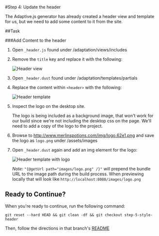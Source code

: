 #Step 4: Update the header

The Adaptive.js generator has already created a header view and template for us, but we need to add some content to it from the site.

##Task

###Add Content to the header

1. Open `_header.js` found under /adaptation/views/includes
2. Remove the `title` key and replace it with the following:

    ![Header view](https://s3.amazonaws.com/uploads.hipchat.com/15359/64553/mzrVgFqr5IwAYJe/Screen%20Shot%202015-01-16%20at%205.02.22%20PM.png)

3. Open `_header.dust` found under /adaptation/templates/partials
4. Replace the content within `<header>` with the following:

    ![Header template](https://s3.amazonaws.com/uploads.hipchat.com/15359/64553/ceuMpLqbsr3zCiK/Screen%20Shot%202015-01-16%20at%205.06.11%20PM.png)

5. Inspect the logo on the desktop site.

    The logo is being included as a background image, that won't work for our build since we're not including the desktop css on the page. We'll need to add a copy of the logo to the project.

6. Browse to http://www.merlinspotions.com/img/logo.62e1.png and save the logo as `logo.png` under /assets/images
7. Open `_header.dust` again and add an img element for the logo:

    ![Header template with logo](https://s3.amazonaws.com/uploads.hipchat.com/15359/64553/xpIjXKi4nTnUzeb/Screen%20Shot%202015-01-16%20at%205.08.42%20PM.png)

    *Note:* `"{@getUrl path="images/logo.png" /}"` will prepend the bundle URL to the image path during the build process. When previewing locally that will look like `http://localhost:8080/images/logo.png`


## Ready to Continue?

When you're ready to continue, run the following command:

```
git reset --hard HEAD && git clean -df && git checkout step-5-style-header
```

Then, follow the directions in that branch's [README](https://github.com/mobify/workshop--adaptivejs-site/blob/step-5-style-header/README.md)